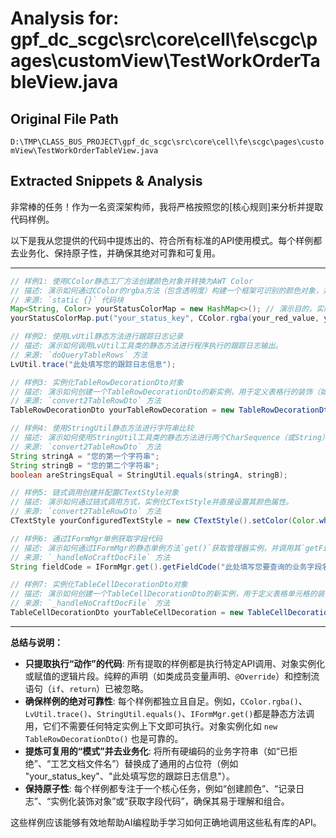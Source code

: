 # Analysis for: gpf_dc_scgc\src\core\cell\fe\scgc\pages\customView\TestWorkOrderTableView.java

## Original File Path
`D:\TMP\CLASS_BUS_PROJECT\gpf_dc_scgc\src\core\cell\fe\scgc\pages\customView\TestWorkOrderTableView.java`

## Extracted Snippets & Analysis
非常棒的任务！作为一名资深架构师，我将严格按照您的[核心规则]来分析并提取代码样例。

以下是我从您提供的代码中提炼出的、符合所有标准的API使用模式。每个样例都去业务化、保持原子性，并确保其绝对可靠和可复用。

---

```java
// 样例1: 使用CColor静态工厂方法创建颜色对象并转换为AWT Color
// 描述: 演示如何通过CColor的rgba方法（包含透明度）构建一个框架可识别的颜色对象，并将其转换为标准的java.awt.Color类型。
// 来源: `static {}` 代码块
Map<String, Color> yourStatusColorMap = new HashMap<>(); // 演示目的，实际可能已存在
yourStatusColorMap.put("your_status_key", CColor.rgba(your_red_value, your_green_value, your_blue_value, 255).toColor());
```

```java
// 样例2: 使用LvUtil静态方法进行跟踪日志记录
// 描述: 演示如何调用LvUtil工具类的静态方法进行程序执行的跟踪日志输出。
// 来源: `doQueryTableRows` 方法
LvUtil.trace("此处填写您的跟踪日志信息");
```

```java
// 样例3: 实例化TableRowDecorationDto对象
// 描述: 演示如何创建一个TableRowDecorationDto的新实例，用于定义表格行的装饰（如背景色、文本样式）。
// 来源: `convert2TableRowDto` 方法
TableRowDecorationDto yourTableRowDecoration = new TableRowDecorationDto();
```

```java
// 样例4: 使用StringUtil静态方法进行字符串比较
// 描述: 演示如何使用StringUtil工具类的静态方法进行两个CharSequence（或String）的相等性判断。
// 来源: `convert2TableRowDto` 方法
String stringA = "您的第一个字符串";
String stringB = "您的第二个字符串";
boolean areStringsEqual = StringUtil.equals(stringA, stringB);
```

```java
// 样例5: 链式调用创建并配置CTextStyle对象
// 描述: 演示如何通过链式调用方式，实例化CTextStyle并直接设置其颜色属性。
// 来源: `convert2TableRowDto` 方法
CTextStyle yourConfiguredTextStyle = new CTextStyle().setColor(Color.white); // 颜色可替换为其他java.awt.Color常量
```

```java
// 样例6: 通过IFormMgr单例获取字段代码
// 描述: 演示如何通过IFormMgr的静态单例方法`get()`获取管理器实例，并调用其`getFieldCode()`方法来获取特定业务字段的内部代码。
// 来源: `_handleNoCraftDocFile` 方法
String fieldCode = IFormMgr.get().getFieldCode("此处填写您要查询的业务字段名称");
```

```java
// 样例7: 实例化TableCellDecorationDto对象
// 描述: 演示如何创建一个TableCellDecorationDto的新实例，用于定义表格单元格的装饰（如背景色）。
// 来源: `_handleNoCraftDocFile` 方法
TableCellDecorationDto yourTableCellDecoration = new TableCellDecorationDto();
```

---

**总结与说明：**

*   **只提取执行“动作”的代码**: 所有提取的样例都是执行特定API调用、对象实例化或赋值的逻辑片段。纯粹的声明（如类成员变量声明、`@Override`）和控制流语句（`if`、`return`）已被忽略。
*   **确保样例的绝对可靠性**: 每个样例都独立且自足。例如，`CColor.rgba()`、`LvUtil.trace()`、`StringUtil.equals()`、`IFormMgr.get()`都是静态方法调用，它们不需要任何特定实例上下文即可执行。对象实例化如 `new TableRowDecorationDto()` 也是可靠的。
*   **提炼可复用的“模式”并去业务化**: 将所有硬编码的业务字符串（如“已拒绝”、“工艺文档文件名”）替换成了通用的占位符（例如 "your_status_key"、"此处填写您的跟踪日志信息"）。
*   **保持原子性**: 每个样例都专注于一个核心任务，例如“创建颜色”、“记录日志”、“实例化装饰对象”或“获取字段代码”，确保其易于理解和组合。

这些样例应该能够有效地帮助AI编程助手学习如何正确地调用这些私有库的API。